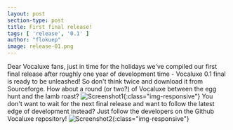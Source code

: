 ```yaml
---
layout: post
section-type: post
title: First final release!
tags: [ 'release', '0.1' ]
author: "flokuep"
image: release-01.png
---
```


Dear Vocaluxe fans,
just in time for the holidays we've compiled our first final release after roughly one year of development time - Vocaluxe 0.1 final is ready to be unleashed! So don't think twice and download it from Sourceforge. How about a round (or two?) of Vocaluxe between the egg hunt and the lamb roast?
![Screenshot1](https://vocaluxe.sourceforge.io/style/images/Screenshot_Sing_small.png){:class="img-responsive"}
You don't want to wait for the next final release and want to follow the latest edge of development instead? Just follow the developers on the Github Vocaluxe repository!
![Screenshot2](https://vocaluxe.sourceforge.io/style/images/Screenshot_SongSelection_small.png){:class="img-responsive"}
